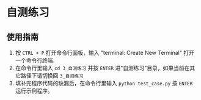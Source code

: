 # 自测练习

## 使用指南

1. 按 `CTRL + P` 打开命令行面板，输入 "terminal: Create New Terminal" 打开一个命令行终端.
2. 在命令行里输入 `cd 3_自测练习` 并按 `ENTER` 进"自测练习"目录，如果当前在其它路径下请切换回 `3_自测练习`
3. 填补完程序代码的缺漏后，在命令行里输入 `python test_case.py` 按 `ENTER` 运行示例程序。
